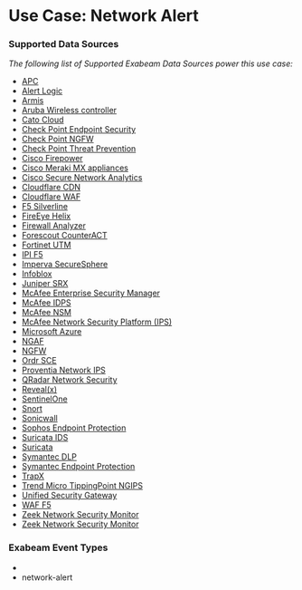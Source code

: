 Use Case: Network Alert
=======================

### Supported Data Sources

_The following list of Supported Exabeam Data Sources power this use case:_

* [APC](../DataSources/datasource_apc_apc.md)
* [Alert Logic](../DataSources/datasource_alert_logic_alert_logic.md)
* [Armis](../DataSources/datasource_armis_armis.md)
* [Aruba Wireless controller](../DataSources/datasource_aruba_wireless_controller_hp_aruba.md)
* [Cato Cloud](../DataSources/datasource_cato_cloud_catonetworks.md)
* [Check Point Endpoint Security](../DataSources/datasource_check_point_endpoint_security_check_point_software.md)
* [Check Point NGFW](../DataSources/datasource_check_point_ngfw_check_point_software.md)
* [Check Point Threat Prevention](../DataSources/datasource_check_point_threat_prevention_check_point_software.md)
* [Cisco Firepower](../DataSources/datasource_cisco_firepower_cisco.md)
* [Cisco Meraki MX appliances](../DataSources/datasource_cisco_meraki_mx_appliances_cisco.md)
* [Cisco Secure Network Analytics](../DataSources/datasource_cisco_secure_network_analytics_cisco.md)
* [Cloudflare CDN](../DataSources/datasource_cloudflare_cdn_cloudflare.md)
* [Cloudflare WAF](../DataSources/datasource_cloudflare_waf_cloudflare.md)
* [F5 Silverline](../DataSources/datasource_f5_silverline_f5_networks.md)
* [FireEye Helix](../DataSources/datasource_fireeye_helix_fireeye.md)
* [Firewall Analyzer](../DataSources/datasource_firewall_analyzer_algosec.md)
* [Forescout CounterACT](../DataSources/datasource_forescout_counteract_forescout.md)
* [Fortinet UTM](../DataSources/datasource_fortinet_utm_fortinet.md)
* [IPI F5](../DataSources/datasource_ipi_f5_f5_networks.md)
* [Imperva SecureSphere](../DataSources/datasource_imperva_securesphere_imperva.md)
* [Infoblox](../DataSources/datasource_infoblox_infoblox.md)
* [Juniper SRX](../DataSources/datasource_juniper_srx_juniper_networks.md)
* [McAfee Enterprise Security Manager](../DataSources/datasource_mcafee_enterprise_security_manager_mcafee.md)
* [McAfee IDPS](../DataSources/datasource_mcafee_idps_mcafee.md)
* [McAfee NSM](../DataSources/datasource_mcafee_nsm_mcafee.md)
* [McAfee Network Security Platform (IPS)](../DataSources/datasource_mcafee_network_security_platform_(ips)_mcafee.md)
* [Microsoft Azure](../DataSources/datasource_microsoft_azure_microsoft.md)
* [NGAF](../DataSources/datasource_ngaf_sangfor.md)
* [NGFW](../DataSources/datasource_ngfw_palo_alto_networks.md)
* [Ordr SCE](../DataSources/datasource_ordr_sce_ordr.md)
* [Proventia Network IPS](../DataSources/datasource_proventia_network_ips_ibm.md)
* [QRadar Network Security](../DataSources/datasource_qradar_network_security_ibm.md)
* [Reveal(x)](../DataSources/datasource_reveal(x)_extrahop.md)
* [SentinelOne](../DataSources/datasource_sentinelone_sentinelone.md)
* [Snort](../DataSources/datasource_snort_snort.md)
* [Sonicwall](../DataSources/datasource_sonicwall_sonicwall.md)
* [Sophos Endpoint Protection](../DataSources/datasource_sophos_endpoint_protection_sophos.md)
* [Suricata IDS](../DataSources/datasource_suricata_ids_suricata.md)
* [Suricata](../DataSources/datasource_suricata_suricata.md)
* [Symantec DLP](../DataSources/datasource_symantec_dlp_symantec.md)
* [Symantec Endpoint Protection](../DataSources/datasource_symantec_endpoint_protection_symantec.md)
* [TrapX](../DataSources/datasource_trapx_trapx.md)
* [Trend Micro TippingPoint NGIPS](../DataSources/datasource_trend_micro_tippingpoint_ngips_trend_micro.md)
* [Unified Security Gateway](../DataSources/datasource_unified_security_gateway_huawei.md)
* [WAF F5](../DataSources/datasource_waf_f5_f5_networks.md)
* [Zeek Network Security Monitor](../DataSources/datasource_zeek_network_security_monitor_zeek.md)
* [Zeek Network Security Monitor](../DataSources/datasource_zeek_network_security_monitor_zeek_network_security_monitor.md)


### Exabeam Event Types

- 
- network-alert

